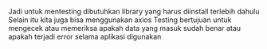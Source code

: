 Jadi untuk mentesting dibutuhkan library yang harus diinstall terlebih dahulu
Selain itu kita juga bisa menggunakan axios
Testing bertujuan untuk mengecek atau memeriksa apakah data yang masuk sudah benar atau apakah terjadi error selama aplikasi digunakan